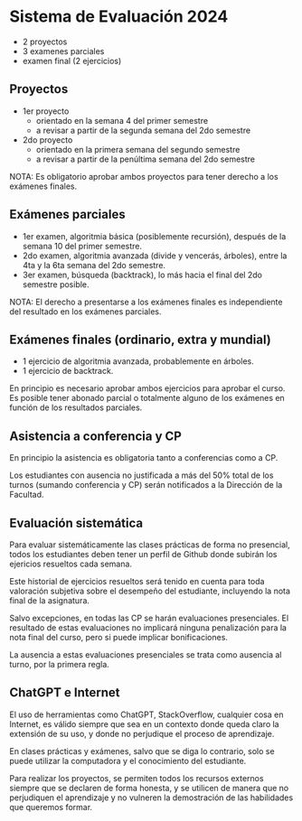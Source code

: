 # Sistema de Evaluación 2024

- 2 proyectos
- 3 examenes parciales
- examen final (2 ejercicios)

## Proyectos

- 1er proyecto
  - orientado en la semana 4 del primer semestre
  - a revisar a partir de la segunda semana del 2do semestre
- 2do proyecto
  - orientado en la primera semana del segundo semestre
  - a revisar a partir de la penúltima semana del 2do semestre

NOTA: Es obligatorio aprobar ambos proyectos para tener derecho a los exámenes finales.

## Exámenes parciales

- 1er examen, algoritmia básica (posiblemente recursión), después de la semana 10 del primer semestre.
- 2do examen, algoritmia avanzada (divide y vencerás, árboles), entre la 4ta y la 6ta semana del 2do semestre.
- 3er examen, búsqueda (backtrack), lo más hacia el final del 2do semestre posible.

NOTA: El derecho a presentarse a los exámenes finales es independiente del resultado en los exámenes parciales.

## Exámenes finales (ordinario, extra y mundial)

- 1 ejercicio de algoritmia avanzada, probablemente en árboles.
- 1 ejercicio de backtrack.

En principio es necesario aprobar ambos ejercicios para aprobar el curso. Es posible tener abonado parcial o totalmente alguno de los exámenes en función de los resultados parciales.

## Asistencia a conferencia y CP

En principio la asistencia es obligatoria tanto a conferencias como a CP.

Los estudiantes con ausencia no justificada a más del 50% total de los turnos (sumando conferencia y CP) serán notificados a la Dirección de la Facultad.

## Evaluación sistemática

Para evaluar sistemáticamente las clases prácticas de forma no presencial, todos los estudiantes deben tener un perfil de Github donde subirán los ejericios resueltos cada semana.

Este historial de ejercicios resueltos será tenido en cuenta para toda valoración subjetiva sobre el desempeño del estudiante, incluyendo la nota final de la asignatura.

Salvo excepciones, en todas las CP se harán evaluaciones presenciales. El resultado de estas evaluaciones no implicará ninguna penalización para la nota final del curso, pero si puede implicar bonificaciones.

La ausencia a estas evaluaciones presenciales se trata como ausencia al turno, por la primera regla.

## ChatGPT e Internet

El uso de herramientas como ChatGPT, StackOverflow, cualquier cosa en Internet, es válido siempre que sea en un contexto donde queda claro la extensión de su uso, y donde no perjudique el proceso de aprendizaje.

En clases prácticas y exámenes, salvo que se diga lo contrario, solo se puede utilizar la computadora y el conocimiento del estudiante.

Para realizar los proyectos, se permiten todos los recursos externos siempre que se declaren de forma honesta, y se utilicen de manera que no perjudiquen el aprendizaje y no vulneren la demostración de las habilidades que queremos formar.
